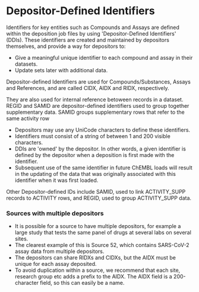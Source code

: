 # Depositor-Defined Identifiers

Identifiers for key entities such as Compounds and Assays are defined within the deposition job files by using 'Depositor-Defined Identifiers' (DDIs). These identifiers are created and maintained by depositors themselves, and provide a way for depositors to:

* Give a meaningful unique identifier to each compound and assay in their datasets.
* Update sets later with additional data.

Depositor-defined Identifiers are used for Compounds/Substances, Assays and References, and are called CIDX, AIDX and RIDX, respectively.

They are also used for internal reference betoween records in a dataset. REGID and SAMID are depositor-defined identifiers used to group together supplementary data. SAMID groups supplementary rows that refer to the same activity row

* Depositors may use any UniCode characters to define these identifiers.
* Identifiers must consist of a string of between 1 and 200 visible characters.
* DDIs are 'owned' by the depositor. In other words, a given identifier is defined by the depositor when a deposition is first made with the identifier.
* Subsequent use of the same identifier in future ChEMBL loads will result in the updating of the data that was originally associated with this identifier when it was first loaded.

Other Depositor-defined IDs include SAMID, used to link ACTIVITY\_SUPP records to ACTIVITY rows, and REGID, used to group ACTIVITY\_SUPP data.

### Sources with multiple depositors

* It is possible for a source to have multiple depositors, for example a large study that tests the same panel of drugs at several labs on several sites.&#x20;
* The clearest example of this is Source 52, which contains SARS-CoV-2 assay data from multiple depositors.
* The depositors can share RIDXs and CIDXs, but the AIDX must be unique for each assay deposited.
* To avoid duplication within a source, we recommend that each site, research group etc adds a prefix to the AIDX. The AIDX field is a 200-character field, so this can easily be a name.&#x20;

